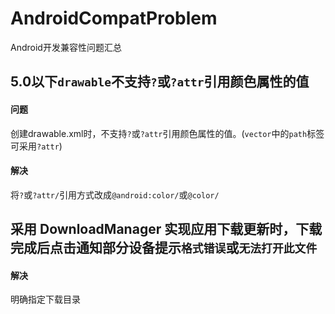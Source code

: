 # AndroidCompatProblem
Android开发兼容性问题汇总

## 5.0以下`drawable`不支持`?`或`?attr`引用颜色属性的值
#### 问题
创建drawable.xml时，不支持`?`或`?attr`引用颜色属性的值。(`vector`中的`path`标签可采用`?attr`)

#### 解决
将`?`或`?attr/`引用方式改成`@android:color/`或`@color/`

## 采用 DownloadManager 实现应用下载更新时，下载完成后点击通知部分设备提示`格式错误`或`无法打开此文件`
#### 解决
明确指定下载目录
